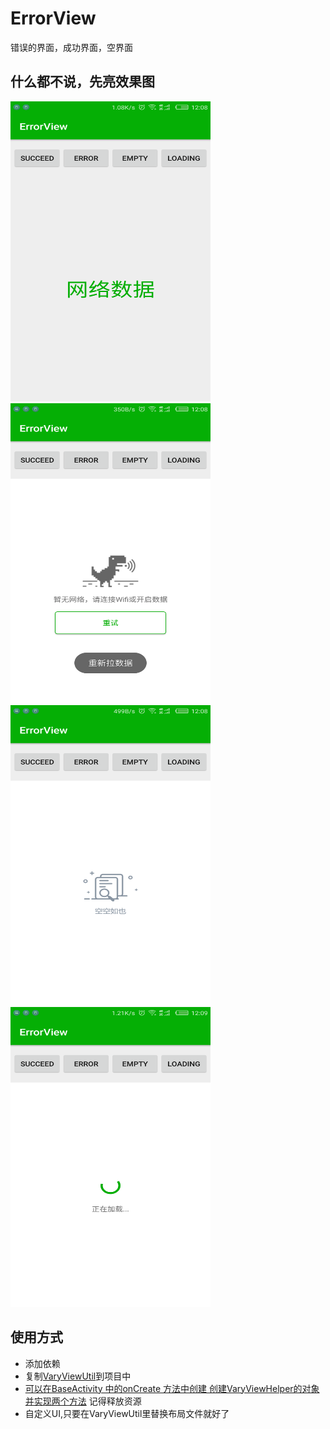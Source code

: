# ErrorView
错误的界面，成功界面，空界面


##	什么都不说，先亮效果图
<img src="image/succeed.png" width="320" height="480">
<img src="image/error.png" width="320" height="480">
<img src="image/empty.png" width="320" height="480">
<img src="image/loading.png" width="320" height="480">

##	使用方式

* 添加依赖
* 复制[VaryViewUtil](https://github.com/oneQuanta/ErrorView/blob/master/app/src/main/java/com/pomelo/errorview/VaryViewUtil.java)到项目中
* [可以在BaseActivity 中的onCreate 方法中创建 创建VaryViewHelper的对象并实现两个方法](https://github.com/oneQuanta/ErrorView/blob/master/app/src/main/java/com/pomelo/errorview/MainActivity.java) 记得释放资源
* 自定义UI,只要在VaryViewUtil里替换布局文件就好了